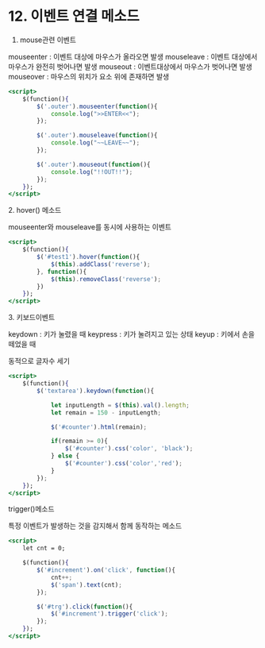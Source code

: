 # 12. 이벤트 연결 메소드



1. mouse관련 이벤트

mouseenter : 이벤트 대상에 마우스가 올라오면 발생 mouseleave : 이벤트 대상에서 마우스가 완전히 벗어나면 발생 mouseout : 이벤트대상에서 마우스가 벗어나면 발생 mouseover : 마우스의 위치가 요소 위에 존재하면 발생

```jsx
<script>
    $(function(){
        $('.outer').mouseenter(function(){
            console.log(">>ENTER<<");
        });

        $('.outer').mouseleave(function(){
            console.log("~~LEAVE~~");
        });

        $('.outer').mouseout(function(){
            console.log("!!OUT!!");
        });
    });
</script>
```

2\. hover() 메소드

mouseenter와 mouseleave를 동시에 사용하는 이벤트

```jsx
<script>
    $(function(){
        $('#test1').hover(function(){
            $(this).addClass('reverse');
        }, function(){
            $(this).removeClass('reverse');
        })
    });
</script>
```

3\. 키보드이벤트

keydown : 키가 눌렸을 때 keypress : 키가 눌려지고 있는 상태 keyup : 키에서 손을 떼었을 때

동적으로 글자수 세기

```jsx
<script>
    $(function(){
        $('textarea').keydown(function(){

            let inputLength = $(this).val().length;
            let remain = 150 - inputLength;

            $('#counter').html(remain);

            if(remain >= 0){
                $('#counter').css('color', 'black');
            } else {
                $('#counter').css('color','red');
            }
        });
    });
</script>
```

trigger()메소드

특정 이벤트가 발생하는 것을 감지해서 함께 동작하는 메소드

```jsx
<script>
    let cnt = 0;

    $(function(){
        $('#increment').on('click', function(){
            cnt++;
            $('span').text(cnt);
        });

        $('#trg').click(function(){
            $('#increment').trigger('click');
        });
    });
</script>
```
